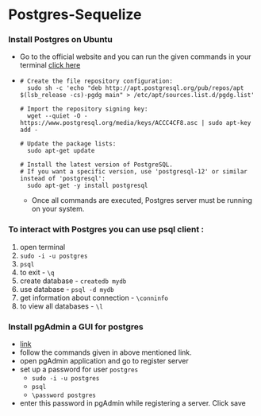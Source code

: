 # Postgres-Sequelize

### Install Postgres on Ubuntu
- Go to the official website and you can run the given commands in your terminal [click here](https://www.postgresql.org/download/linux/ubuntu/)
- ```
  # Create the file repository configuration:
    sudo sh -c 'echo "deb http://apt.postgresql.org/pub/repos/apt $(lsb_release -cs)-pgdg main" > /etc/apt/sources.list.d/pgdg.list'

  # Import the repository signing key:
    wget --quiet -O - https://www.postgresql.org/media/keys/ACCC4CF8.asc | sudo apt-key add -

  # Update the package lists:
    sudo apt-get update

  # Install the latest version of PostgreSQL.
  # If you want a specific version, use 'postgresql-12' or similar instead of 'postgresql':
    sudo apt-get -y install postgresql
  ```
  - Once all commands are executed,  Postgres server must be running on your system.

### To interact with Postgres you can use psql client :
  1. open terminal
  2. ```sudo -i -u postgres```
  3. `psql`
  4. to exit - ```\q```
  5. create database - `createdb mydb`
  6. use database - `psql -d mydb`
  7. get information about connection - `\conninfo`
  8. to view all databases - `\l`
  
### Install pgAdmin a GUI for postgres
- [link](https://www.pgadmin.org/download/pgadmin-4-apt/)
- follow the commands given in above mentioned link.
- open pgAdmin application and go to register server
- set up a password for user `postgres`
  - `sudo -i -u postgres`
  - `psql`
  - `\password postgres`
- enter this password in pgAdmin while registering a server. Click save
